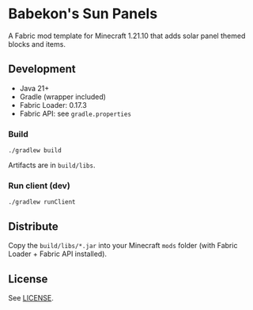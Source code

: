 # Babekon's Sun Panels

A Fabric mod template for Minecraft 1.21.10 that adds solar panel themed blocks and items.

## Development
- Java 21+
- Gradle (wrapper included)
- Fabric Loader: 0.17.3
- Fabric API: see `gradle.properties`

### Build
```
./gradlew build
```
Artifacts are in `build/libs`.

### Run client (dev)
```
./gradlew runClient
```

## Distribute
Copy the `build/libs/*.jar` into your Minecraft `mods` folder (with Fabric Loader + Fabric API installed).

## License
See [LICENSE](LICENSE).
